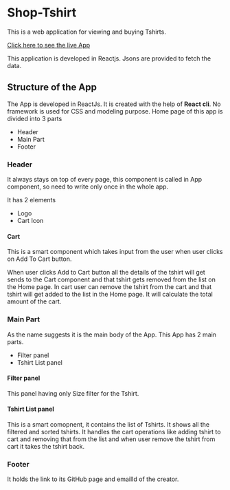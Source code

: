 # Shop-Tshirt
This is a web application for viewing and buying Tshirts.

[Click here to see the live App](https://movies-n-chill.netlify.com/)

This application is developed in Reactjs.
Jsons are provided to fetch the data.

## Structure of the App

The App is developed in ReactJs. It is created with the help of **React cli**. No framework is used for CSS and modeling purpose. Home page of this app is divided into 3 parts

- Header
- Main Part
- Footer

### Header
It always stays on top of every page, this component is called in App component, so need to write only once in the whole app.

It has 2 elements
- Logo
- Cart Icon

#### Cart
This is a smart component which takes input from the user when user clicks on Add To Cart button.

When user clicks Add to Cart button all the details of the tshirt will get sends to the Cart component and that tshirt gets removed from the list on the Home page. In cart user can remove the tshirt from the cart and that tshirt will get added to the list in the Home page.
It will calculate the total amount of the cart.


### Main Part
As the name suggests it is the main body of the App. This App has 2 main parts.

- Filter panel
- Tshirt List panel

#### Filter panel
This panel having only Size filter for the Tshirt.

#### Tshirt List panel
This is a smart comopnent, it contains the list of Tshirts. It shows all the filtered and sorted tshirts. It handles the cart operations like adding tshirt to cart and removing that from the list and when user remove the tshirt from cart it takes the tshirt back.

### Footer
It holds the link to its GitHub page and emailId of the creator.

